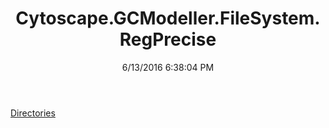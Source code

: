 ﻿---
title: Cytoscape.GCModeller.FileSystem.RegPrecise
date: 6/13/2016 6:38:04 PM
---

[Directories](T-Cytoscape.GCModeller.FileSystem.RegPrecise.Directories.html)
